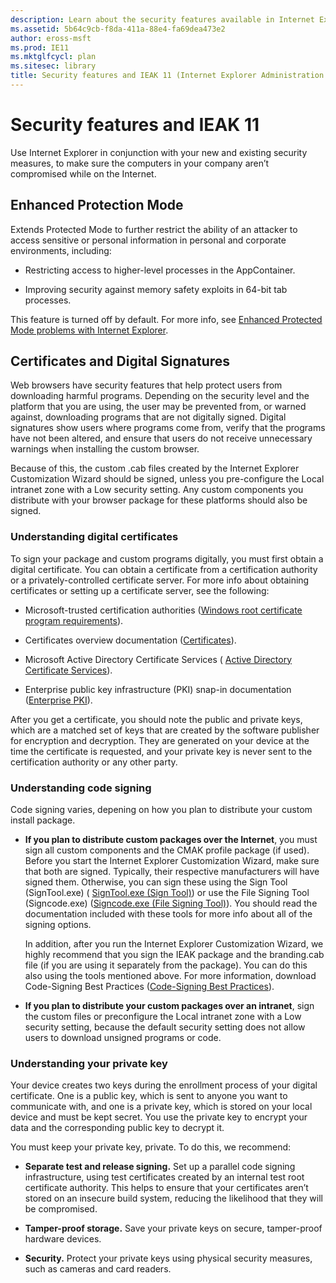 ```yaml
---
description: Learn about the security features available in Internet Explorer 11 and IEAK 11.
ms.assetid: 5b64c9cb-f8da-411a-88e4-fa69dea473e2
author: eross-msft
ms.prod: IE11
ms.mktglfcycl: plan
ms.sitesec: library
title: Security features and IEAK 11 (Internet Explorer Administration Kit 11 for IT Pros)
---
```


# Security features and IEAK 11
Use Internet Explorer in conjunction with your new and existing security measures, to make sure the computers in your company aren’t compromised while on the Internet.

## Enhanced Protection Mode
Extends Protected Mode to further restrict the ability of an attacker to access sensitive or personal information in personal and corporate environments, including:

-   Restricting access to higher-level processes in the AppContainer.

-   Improving security against memory safety exploits in 64-bit tab processes.

This feature is turned off by default. For more info, see [Enhanced Protected Mode problems with Internet Explorer](../ie11-deploy-guide/enhanced-protected-mode-problems-with-ie11.md).

## Certificates and Digital Signatures
Web browsers have security features that help protect users from downloading harmful programs. Depending on the security level and the platform that you are using, the user may be prevented from, or warned against, downloading programs that are not digitally signed. Digital signatures show users where programs come from, verify that the programs have not been altered, and ensure that users do not receive unnecessary warnings when installing the custom browser.

Because of this, the custom .cab files created by the Internet Explorer Customization Wizard should be signed, unless you pre-configure the Local intranet zone with a Low security setting. Any custom components you distribute with your browser package for these platforms should also be signed.

### Understanding digital certificates
To sign your package and custom programs digitally, you must first obtain a digital certificate. You can obtain a certificate from a certification authority or a privately-controlled certificate server. For more info about obtaining certificates or setting up a certificate server, see the following:

-   Microsoft-trusted certification authorities ([Windows root certificate program requirements](http://go.microsoft.com/fwlink/p/?LinkId=759697)).

-   Certificates overview documentation ([Certificates](http://go.microsoft.com/fwlink/?LinkId=759698)).

-   Microsoft Active Directory Certificate Services ( [Active Directory Certificate Services](http://go.microsoft.com/fwlink/p/?LinkId=259521)).

-   Enterprise public key infrastructure (PKI) snap-in documentation ([Enterprise PKI](http://go.microsoft.com/fwlink/p/?LinkId=259526)).

After you get a certificate, you should note the public and private keys, which are a matched set of keys that are created by the software publisher for encryption and decryption. They are generated on your device at the time the certificate is requested, and your private key is never sent to the certification authority or any other party.

### Understanding code signing
Code signing varies, depening on how you plan to distribute your custom install package.

-   **If you plan to distribute custom packages over the Internet**, you must sign all custom components and the CMAK profile package (if used). Before you start the Internet Explorer Customization Wizard, make sure that both are signed. Typically, their respective manufacturers will have signed them. Otherwise, you can sign these using the Sign Tool (SignTool.exe) ( [SignTool.exe (Sign Tool)](http://go.microsoft.com/fwlink/p/?LinkId=71298)) or use the File Signing Tool (Signcode.exe) ([Signcode.exe (File Signing Tool)](http://go.microsoft.com/fwlink/p/?LinkId=71299)). You should read the documentation included with these tools for more info about all of the signing options.<p>
In addition, after you run the Internet Explorer Customization Wizard, we highly recommend that you sign the IEAK package and the branding.cab file (if you are using it separately from the package). You can do this also using the tools mentioned above. For more information, download Code-Signing Best Practices ([Code-Signing Best Practices](http://go.microsoft.com/fwlink/p/?LinkId=71300)).

-   **If you plan to distribute your custom packages over an intranet**, sign the custom files or preconfigure the Local intranet zone with a Low security setting, because the default security setting does not allow users to download unsigned programs or code.

### Understanding your private key
Your device creates two keys during the enrollment process of your digital certificate. One is a public key, which is sent to anyone you want to communicate with, and one is a private key, which is stored on your local device and must be kept secret. You use the private key to encrypt your data and the corresponding public key to decrypt it.

You must keep your private key, private. To do this, we recommend:

-   **Separate test and release signing.** Set up a parallel code signing infrastructure, using test certificates created by an internal test root certificate authority. This helps to ensure that your certificates aren’t stored on an insecure build system, reducing the likelihood that they will be compromised.

-   **Tamper-proof storage.** Save your private keys on secure, tamper-proof hardware devices.

-   **Security.** Protect your private keys using physical security measures, such as cameras and card readers.